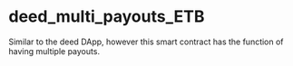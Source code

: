 # deed_multi_payouts_ETB

Similar to the deed DApp, however this smart contract has the function of having multiple payouts.
